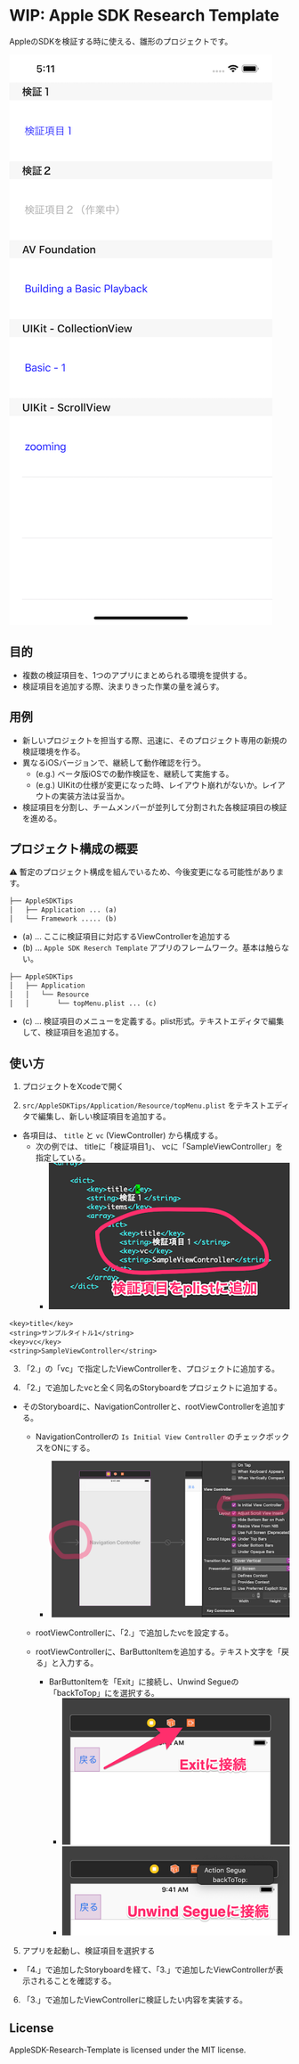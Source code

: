 # WIP: Apple SDK Research Template

AppleのSDKを検証する時に使える、雛形のプロジェクトです。
	   
![connect to exit](https://github.com/YI201610/AppleSDK-Research-Template/blob/develop/images/sim1.png)

## 目的

- 複数の検証項目を、1つのアプリにまとめられる環境を提供する。
- 検証項目を追加する際、決まりきった作業の量を減らす。

## 用例

- 新しいプロジェクトを担当する際、迅速に、そのプロジェクト専用の新規の検証環境を作る。
- 異なるiOSバージョンで、継続して動作確認を行う。
   - (e.g.) ベータ版iOSでの動作検証を、継続して実施する。  
   - (e.g.) UIKitの仕様が変更になった時、レイアウト崩れがないか。レイアウトの実装方法は妥当か。
- 検証項目を分割し、チームメンバーが並列して分割された各検証項目の検証を進める。

## プロジェクト構成の概要

:warning: 暫定のプロジェクト構成を組んでいるため、今後変更になる可能性があります。

```
├── AppleSDKTips
│   ├── Application ... (a)
│   └── Framework ..... (b)
```

- (a) ... ここに検証項目に対応するViewControllerを追加する
- (b) ... `Apple SDK Reserch Template` アプリのフレームワーク。基本は触らない。

```
├── AppleSDKTips
│   ├── Application
│   │   └── Resource
│   │       └── topMenu.plist ... (c) 

```

- (c) ... 検証項目のメニューを定義する。plist形式。テキストエディタで編集して、検証項目を追加する。


## 使い方

1. プロジェクトをXcodeで開く

2. `src/AppleSDKTips/Application/Resource/topMenu.plist` をテキストエディタで編集し、新しい検証項目を追加する。
  - 各項目は、 `title` と `vc` (ViewController) から構成する。
    - 次の例では、 titleに「検証項目1」、 vcに「SampleViewController」を指定している。
	   - ![connect to exit](https://github.com/YI201610/AppleSDK-Research-Template/blob/develop/images/2.png)

```
<key>title</key>
<string>サンプルタイトル1</string>
<key>vc</key>
<string>SampleViewController</string>
```

3. 「2.」の「vc」で指定したViewControllerを、プロジェクトに追加する。

4. 「2.」で追加したvcと全く同名のStoryboardをプロジェクトに追加する。
  - そのStoryboardに、NavigationControllerと、rootViewControllerを追加する。

    - NavigationControllerの `Is Initial View Controller` のチェックボックスをONにする。
	  - ![check - is initial view controller](https://github.com/YI201610/AppleSDK-Research-Template/blob/develop/images/4.png)

    - rootViewControllerに、「2.」で追加したvcを設定する。
    - rootViewControllerに、BarButtonItemを追加する。テキスト文字を「戻る」と入力する。
	  - BarButtonItemを「Exit」に接続し、Unwind Segueの「backToTop」にを選択する。
	     - ![connect to exit](https://github.com/YI201610/AppleSDK-Research-Template/blob/develop/images/1.png)
	     - ![connect to exit](https://github.com/YI201610/AppleSDK-Research-Template/blob/develop/images/3.png)

5. アプリを起動し、検証項目を選択する
  - 「4.」で追加したStoryboardを経て、「3.」で追加したViewControllerが表示されることを確認する。

6. 「3.」で追加したViewControllerに検証したい内容を実装する。


## License
AppleSDK-Research-Template is licensed under the MIT license.
